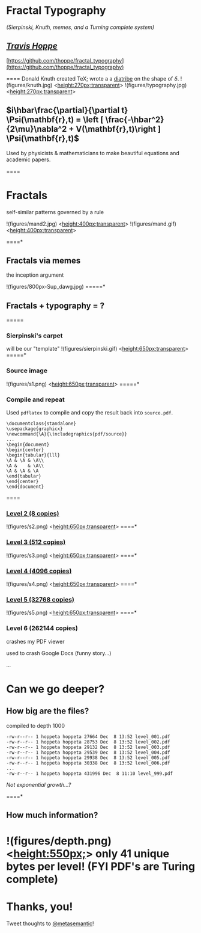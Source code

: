 # Fractal Typography
_(Sierpinski, Knuth, memes, and a Turning complete system)_

*[Travis Hoppe](http://thoppe.github.io/)*
----------
[https://github.com/thoppe/fractal_typography](https://github.com/thoppe/fractal_typography)

====
Donald Knuth created TeX; wrote a a [diatribe](http://www-cs-faculty.stanford.edu/~uno/cm.html) on the shape of $\delta$.
!(figures/knuth.jpg) <<height:270px;transparent>> 
!(figures/typography.jpg) <<height:270px;transparent>>


## $i\hbar\frac{\partial}{\partial t} \Psi(\mathbf{r},t) = \left [ \frac{-\hbar^2}{2\mu}\nabla^2 + V(\mathbf{r},t)\right ] \Psi(\mathbf{r},t)$
Used by physicists & mathematicians to make 
beautiful equations and academic papers.

====
# Fractals
self-similar patterns governed by a rule

!(figures/mand2.jpg) <<height:400px;transparent>>
!(figures/mand.gif) <<height:400px;transparent>>

====*
## Fractals via memes
the inception argument

!(figures/800px-Sup_dawg.jpg)
=====*
## Fractals + typography = ?
=====
### Sierpinski's carpet
will be our "template"
!(figures/sierpinski.gif) <<height:650px;transparent>>
=====*
### Source image
!(figures/s1.png) <<height:650px;transparent>>
=====*
### Compile and repeat
Used `pdflatex` to compile and copy the result back into `source.pdf`.


    \documentclass{standalone}
    \usepackage{graphicx}
    \newcommand{\A}{\ἰncludegraphics{pdf/source}}
    ...    
    \begin{document}
    \begin{center}
    \begin{tabular}{lll}
    \A & \A & \A\\
    \A &    & \A\\
    \A & \A & \A
    \end{tabular}
    \end{center}
    \end{document}

====
### [Level 2 (8 copies)](pdf/level_002.pdf)
!(figures/s2.png) <<height:650px;transparent>>
====*
### [Level 3 (512 copies)](pdf/level_003.pdf)
!(figures/s3.png) <<height:650px;transparent>>
====*
### [Level 4 (4096 copies)](pdf/level_004.pdf)
!(figures/s4.png) <<height:650px;transparent>>
====*
### [Level 5 (32768 copies)](pdf/level_005.pdf)
!(figures/s5.png) <<height:650px;transparent>>
====*
### Level 6 (262144 copies)

crashes my PDF viewer

used to crash Google Docs (funny story...)

...

Can we go deeper?
====
## How big are the files?
compiled to depth 1000

    -rw-r--r-- 1 hoppeta hoppeta 27664 Dec  8 13:52 level_001.pdf
    -rw-r--r-- 1 hoppeta hoppeta 28753 Dec  8 13:52 level_002.pdf
    -rw-r--r-- 1 hoppeta hoppeta 29132 Dec  8 13:52 level_003.pdf
    -rw-r--r-- 1 hoppeta hoppeta 29539 Dec  8 13:52 level_004.pdf
    -rw-r--r-- 1 hoppeta hoppeta 29938 Dec  8 13:52 level_005.pdf
    -rw-r--r-- 1 hoppeta hoppeta 30338 Dec  8 13:52 level_006.pdf
    ...
    -rw-r--r-- 1 hoppeta hoppeta 431996 Dec  8 11:10 level_999.pdf

_Not exponential growth...?_

====*
## How much information?
!(figures/depth.png) <<height:550px;>>
only 41 unique bytes per level!  (FYI PDF's are Turing complete)
====

# Thanks, you!
Tweet thoughts to [@metasemantic](https://twitter.com/metasemantic)!